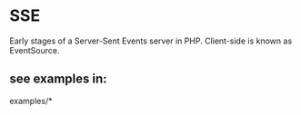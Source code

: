 # SSE

Early stages of a Server-Sent Events server in PHP.  Client-side is known as EventSource.

## see examples in:

examples/*

